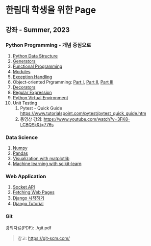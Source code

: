 # 한림대 학생을 위한 Page
## 강좌 - Summer, 2023

### Python Programming - 개념 중심으로
1. [Python Data Structure](PyProg/data_structures.ipynb)
2. [Generators](PyProg/generator.ipynb)
3. [Functional Programming](PyProg/functional_programming.ipynb)
4. [Modules](PyProg/modules.ipynb)
5. [Exception Handling](PyProg/exceptions.ipynb)
6. Object-oriented Prgramming: [Part I](PyProg/oop1.ipynb), [Part II](PyProg/oop2.ipynb), [Part III](PyProg/oop3.ipynb)
7. [Decorators](PyProg/decorators.ipynb)
8. [Regular Expression](PyProg/regexp.ipynb)
9. [Python Virtual Environment](PyProg/venv.ipynb)
10. Unit Testing
    1.  Pytest - Quick Guide https://www.tutorialspoint.com/pytest/pytest_quick_guide.htm
    2.  동영상 강의: https://www.youtube.com/watch?v=3FK8-LCBQSk&t=776s

### Data Science
1. [Numpy](data_science/Numpy.ipynb)
2. [Pandas](data_science/Pandas.ipynb)
3. [Visualization with matplotlib](data_science/Matplotlib.ipynb) 
4. [Machine learning with scikit-learn](data_science/ML.ipynb) 

### Web Application
1. [Socket API](WebApp/socketAPI.ipynb)
2. [Fetching Web Pages](WebApp/http_requests.ipynb)
3. [Django 시작하기](WebApp/django_start.ipynb)
4. [Django Tutorial](WebApp/django_tutorial.ipynb)
### Git
강의자료(PDF): ./git.pdf
> 참고: https://git-scm.com/